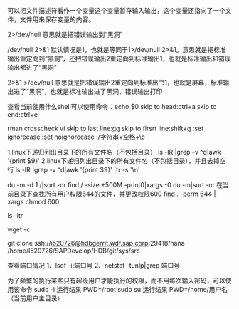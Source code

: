 可以把文件描述符看作一个变量这个变量暂存输入输出，这个变量还指向了一个文件，文件用来保存变量的内容。

2>/dev/null
意思就是把错误输出到“黑洞”

/dev/null 2>&1
默认情况是1，也就是等同于1>/dev/null 2>&1。意思就是把标准输出重定向到“黑洞”，还把错误输出2重定向到标准输出1，也就是标准输出和错误输出都进了“黑洞”

2>&1 >/dev/null
意思就是把错误输出2重定向到标准出书1，也就是屏幕，标准输出进了“黑洞”，也就是标准输出进了黑洞，错误输出打印





查看当前使用什么shell可以使用命令：echo $0
skip to head:ctrl+a
skip to end:ctrl+e

rman crosscheck
vi 
	skip to last line:gg
	skip to firsrt line:shift+g
	:set ignorecase
	:set noignorecase
	:/字符串+空格+\c

1.linux下递归列出目录下的所有文件名（不包括目录）
  ls -lR |grep -v ^d|awk '{print $9}'
2.linux下递归列出目录下的所有文件名（不包括目录），并且去掉空行
  ls -lR |grep -v ^d|awk '{print $9}' |tr -s '\n'

du -m -d 1 /|sort -nr
find / -size +500M -print0|xargs -0 du -m|sort -nr
在当前目录下查找所有用户权限644的文件，并更改权限600
find . -perm 644 | xargs chmod 600

ls -ltr

wget -c 

git clone ssh://i520726@hdbgerrit.wdf.sap.corp:29418/hana /home/I520726/SAPDevelop/HDB/git/sys/src

查看端口情况
1、lsof -i:端口号
2、netstat -tunlp|grep 端口号

为了频繁的执行某些只有超级用户才能执行的权限，而不用每次输入密码，可以使用该命令
sudo -i 运行结果 PWD=/root
sudo su 运行结果 PWD=/home/用户名（当前用户主目录）